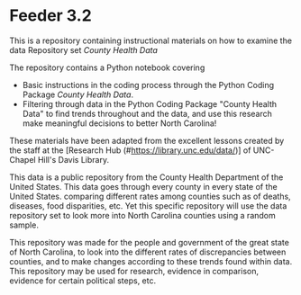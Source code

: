 # Feeder 3.2
This is a repository containing instructional materials on how to examine the data Repository set *County Health Data*

The repository contains a Python notebook covering 
- Basic instructions in the coding process through the Python Coding Package *County Health Data*. 
- Filtering through data in the Python Coding Package "County Health Data" to find trends throughout and the data, and use this research make meaningful decisions to better North Carolina! 

These materials have been adapted from the excellent lessons created by the staff at the [Research Hub (#https://library.unc.edu/data/)] of UNC-Chapel Hill's Davis Library. 

This data is a public repository from the County Health Department of the United States. This data goes through every county in every state of the United States. comparing different rates among counties such as of deaths, diseases, food disparities, etc. 
Yet this specific repository will use the data repository set to look more into North Carolina counties using a random sample. 

This repository was made for the people and government of the great state of North Carolina, to look into the different rates of discrepancies between counties, and to make changes according to these trends found within data. This repository may be used for research, evidence in comparison, evidence for certain political steps, etc.
